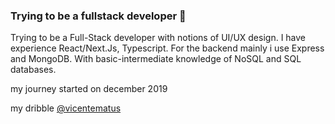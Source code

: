 ### Trying to be a fullstack developer 👋

Trying to be a Full-Stack developer with notions of UI/UX design. I have experience React/Next.Js, Typescript. For the backend mainly i use Express and MongoDB. With basic-intermediate knowledge of NoSQL and SQL databases.

my journey started on december 2019

my dribble [@vicentematus](https://dribbble.com/vicentematus)
